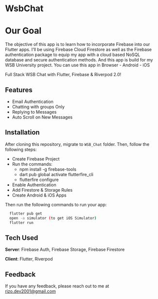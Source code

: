 # WsbChat
# Our Goal
The objective of this app is to learn how to incorporate Firebase into our Flutter apps. I'll be using Firebase Cloud Firestore as well as the Firebase authentication package to equip my app with a cloud based NoSQL database and secure authentication methods.
And this app is build for my  WSB University project.
You can use this app in Browser - Android - iOS



Full Stack WSB Chat with Flutter, Firebase & Riverpod 2.0! 

## Features
- Email Authentication
- Chatting with groups Only
- Replying to Messages
- Auto Scroll on New Messages


## Installation
After cloning this repository, migrate to ```WSB_Chat``` folder. Then, follow the following steps:
- Create Firebase Project
- Run the commands:
    - npm install -g firebase-tools
    - dart pub global activate flutterfire_cli
    - flutterfire configure
- Enable Authentication
- Add Firestore & Storage Rules
- Create Android & iOS Apps

Then run the following commands to run your app:
```bash
  flutter pub get
  open -a simulator (to get iOS Simulator)
  flutter run
```

## Tech Used
**Server**: Firebase Auth, Firebase Storage, Firebase Firestore

**Client**: Flutter, Riverpod

## Feedback

If you have any feedback, please reach out to me at rizo.dev2001@gmail.com

